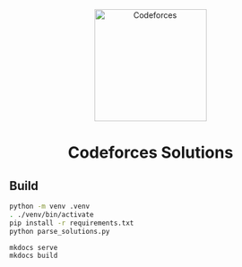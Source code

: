 <div align="center">
<a href="https://github.com/romankurnovskii/Codeforces"><img src="https://codeforces.org/s/46669/images/codeforces-sponsored-by-ton.png" width="200" title="Codeforces" alt="Codeforces"></a>
<h1>Codeforces Solutions</h1>
</div>

## Build

```sh
python -m venv .venv
. ./venv/bin/activate
pip install -r requirements.txt
python parse_solutions.py

mkdocs serve
mkdocs build
```

